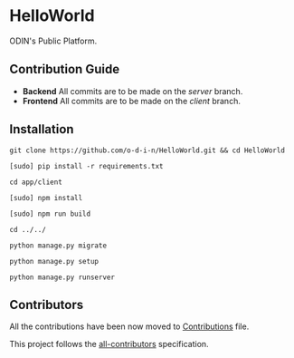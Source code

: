 # HelloWorld
ODIN's Public Platform.

## Contribution Guide
* **Backend**
  All commits are to be made on the _server_ branch.
* **Frontend**
  All commits are to be made on the _client_ branch.

## Installation
```
git clone https://github.com/o-d-i-n/HelloWorld.git && cd HelloWorld
```
```
[sudo] pip install -r requirements.txt
```
```
cd app/client
```
```
[sudo] npm install
```
```
[sudo] npm run build
```
```
cd ../../
```
```
python manage.py migrate
```
```
python manage.py setup
```
```
python manage.py runserver
```

## Contributors
<!-- Contributors START
Abhinav_Bansal ab-decoded https://github.com/ab-decoded code
Mayank_Badola mbad0la https://github.com/mbad0la code
Shubham_Kumaran shubhamkrm https://github.com/shubhamkrm code
Samarth_Chugh samakha https://github.com/samakha code
Contributors END -->

All the contributions have been now moved to [Contributions](contributions.md) file.

This project follows the [all-contributors](https://github.com/kentcdodds/all-contributors) specification.
